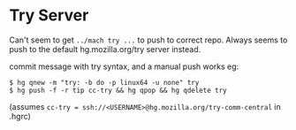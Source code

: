 
# Try Server

Can't seem to get `../mach try ...` to push to correct repo.
Always seems to push to the default hg.mozilla.org/try server instead.

commit message with try syntax, and a manual push works eg:

    $ hg qnew -m "try: -b do -p linux64 -u none" try
    $ hg push -f -r tip cc-try && hg qpop && hg qdelete try

(assumes `cc-try = ssh://<USERNAME>@hg.mozilla.org/try-comm-central` in .hgrc)

